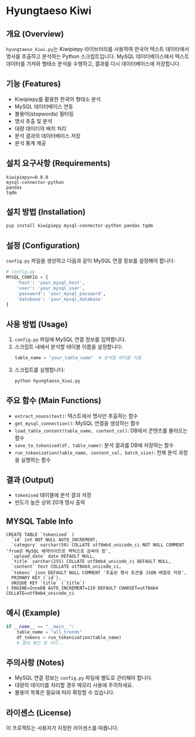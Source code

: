 # Hyungtaeso Kiwi

## 개요 (Overview)
`hyungtaeso_kiwi.py`는 Kiwipiepy 라이브러리를 사용하여 한국어 텍스트 데이터에서 명사를 추출하고 분석하는 Python 스크립트입니다. MySQL 데이터베이스에서 텍스트 데이터를 가져와 형태소 분석을 수행하고, 결과를 다시 데이터베이스에 저장합니다.

## 기능 (Features)
- Kiwipiepy를 활용한 한국어 형태소 분석
- MySQL 데이터베이스 연동
- 불용어(stopwords) 필터링
- 명사 추출 및 분석
- 대량 데이터의 배치 처리
- 분석 결과의 데이터베이스 저장
- 분석 통계 제공

## 설치 요구사항 (Requirements)
```
kiwipiepy>=0.8.0
mysql-connector-python
pandas
tqdm
```

## 설치 방법 (Installation)
```bash
pip install kiwipiepy mysql-connector-python pandas tqdm
```

## 설정 (Configuration)
`config.py` 파일을 생성하고 다음과 같이 MySQL 연결 정보를 설정해야 합니다:

```python
# config.py
MYSQL_CONFIG = {
    'host': 'your_mysql_host',
    'user': 'your_mysql_user',
    'password': 'your_mysql_password',
    'database': 'your_mysql_database'
}
```

## 사용 방법 (Usage)
1. `config.py` 파일에 MySQL 연결 정보를 입력합니다.
2. 스크립트 내에서 분석할 테이블 이름을 설정합니다:
   ```python
   table_name = "your_table_name"  # 분석할 테이블 이름
   ```
3. 스크립트를 실행합니다:
   ```bash
   python hyungtaeso_kiwi.py
   ```

## 주요 함수 (Main Functions)
- `extract_nouns(text)`: 텍스트에서 명사만 추출하는 함수
- `get_mysql_connection()`: MySQL 연결을 생성하는 함수
- `load_table_content(table_name, content_col)`: DB에서 콘텐츠를 불러오는 함수
- `save_to_tokenised(df, table_name)`: 분석 결과를 DB에 저장하는 함수
- `run_tokenization(table_name, content_col, batch_size)`: 전체 분석 과정을 실행하는 함수

## 결과 (Output)
- `tokenised` 테이블에 분석 결과 저장
- 빈도가 높은 상위 20개 명사 출력

## MYSQL Table Info
```
CREATE TABLE `tokenised` (
  `id` int NOT NULL AUTO_INCREMENT,
  `category` varchar(50) COLLATE utf8mb4_unicode_ci NOT NULL COMMENT 'from은 MySQL 예약어이므로 백틱으로 감싸야 함',
  `upload_date` date DEFAULT NULL,
  `title` varchar(255) COLLATE utf8mb4_unicode_ci DEFAULT NULL,
  `content` text COLLATE utf8mb4_unicode_ci,
  `tokens` json DEFAULT NULL COMMENT '추출된 명사 토큰을 JSON 배열로 저장',
  PRIMARY KEY (`id`),
  UNIQUE KEY `title` (`title`)
) ENGINE=InnoDB AUTO_INCREMENT=119 DEFAULT CHARSET=utf8mb4 COLLATE=utf8mb4_unicode_ci
```

## 예시 (Example)
```python
if __name__ == "__main__":
    table_name = "all_trends"
    df_tokens = run_tokenization(table_name)
    # 결과 확인 및 처리...
```

## 주의사항 (Notes)
- MySQL 연결 정보는 `config.py` 파일에 별도로 관리해야 합니다.
- 대량의 데이터를 처리할 경우 메모리 사용에 주의하세요.
- 불용어 목록은 필요에 따라 확장할 수 있습니다.

## 라이센스 (License)
이 프로젝트는 사용자가 지정한 라이센스를 따릅니다.
